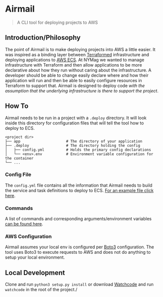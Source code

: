 # Airmail

> A CLI tool for deploying projects to AWS

## Introduction/Philosophy

The point of Airmail is to make deploying projects into AWS a little easier. It was inspired as a binding layer between [Terraformed](https://www.terraform.io/) infrastructure and deploying applications to [AWS ECS](https://docs.aws.amazon.com/ecs/index.html). At NYMag we wanted to manage infrastructure with Terraform and then allow applications to be more declarative about how they run without caring about the infrastructure. A developer should be able to change easily declare where and how their application will run and then be able to easily configure resources in Terraform to support that. Airmail is designed to deploy code _with the assumption that the underlying infrastructure is there to support the project_.

## How To

Airmail needs to be run in a project with a `.deploy` directory. It will look inside this directory for configuration files that will tell the tool how to deploy to ECS.

    <project dir>
    ├── app                     # The directory of your application
    ├── .deploy                 # The directory holding the config
    │   ├── config.yml          # Holds the primary config declarations
    │   └── <env>.env           # Environment variable configuration for the container
    └── ...

### Config File

The `config.yml` file contains all the information that Airmail needs to build the service and task definitions to deploy to ECS. [For an example file click here](https://github.com/nymag/airmail/blob/master/docs/config.md).

### Commands

A list of commands and corresponding arguments/environment variables [can be found here](https://github.com/nymag/airmail/blob/master/docs/commands/README.md).

### AWS Configuration

Airmail assumes your local env is configured per [Boto3](https://boto3.amazonaws.com/v1/documentation/api/latest/guide/quickstart.html#configuration) configuration. The tool uses Boto3 to execute requests to AWS and does not do anything to setup your local environment.


## Local Development

Clone and run `python3 setup.py install` or download [Watchcode](https://github.com/bluenote10/watchcode) and run `watchcode` in the root of the project./
